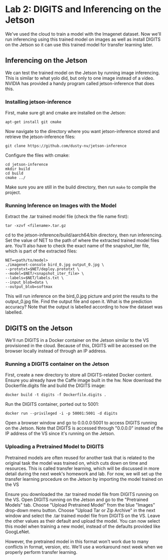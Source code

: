 # Lab 2: DIGITS and Inferencing on the Jetson
We've used the cloud to train a model with the Imagenet dataset. Now we'll run inferencing using this trained model on images as well as install DIGITS on the Jetson so it can use this trained model for transfer learning later.

## Inferencing on the Jetson
We can test the trained model on the Jetson by running image inferencing. This is similar to what yolo did, but only to one image instead of a video. NVIDIA has provided a handy program called jetson-inference that does this. 

### Installing jetson-inference
First, make sure git and cmake are installed on the Jetson:
```
apt-get install git cmake
```
Now navigate to the directory where you want jetson-inference stored and retrieve the jetson-inference files:
```
git clone https://github.com/dusty-nv/jetson-inference
```
Configure the files with cmake:
```
cd jetson-inference
mkdir build
cd build
cmake ../
```
Make sure you are still in the build directory, then run `make` to compile the project.

### Running Inference on Images with the Model
Extract the .tar trained model file (check the file name first):
```
tar -xzvf <filename>.tar.gz
```
cd to the jetson-inference/build/aarch64/bin directory, then run inferencing. Set the value of NET to the path of where the extracted trained model files are. You'll also have to check the exact name of the snapshot_iter file, which is part of the extracted files:
```
NET=<path/to/model>
./imagenet-console bird_0.jpg output_0.jpg \
--prototxt=$NET/deploy.prototxt \
--model=$NET/<snapshot_iter_file> \
--labels=$NET/labels.txt \
--input_blob=data \
--output_blob=softmax
```
This will run inference on the bird_0.jpg picture and print the results to the output_0.jpg file. Find the output file and open it. What is the prediction accuracy? Note that the output is labelled according to how the dataset was labelled.

## DIGITS on the Jetson
We'll run DIGITS in a Docker container on the Jetson similar to the VS provisioned in the cloud. Because of this, DIGITS will be accessed on the browser locally instead of through an IP address. 

### Running a DIGITS container on the Jetson
First, create a new directory to store all DIGITS-related Docker content. Ensure you already have the Caffe image built in the hw. Now download the Dockerfile.digits file and build the DIGITS image:
```
docker build -t digits -f Dockerfile.digits .
```
Run the DIGITS container, ported out to 5001:
```
docker run --privileged -i -p 50001:5001 -d digits
```
Open a browser window and go to 0.0.0.0:5001 to access DIGITS running on the Jetson. Note that DIGITS is accessed through "0.0.0.0" instead of the IP address of the VS since it's running on the Jetson.

### Uploading a Pretrained Model to DIGITS
Pretrained models are often reused for another task that is related to the original task the model was trained on, which cuts down on time and resources. This is called transfer learning, which will be discussed in more detail during the next week's homework and lab. For now, we will set up the transfer learning procedure on the Jetson by importing the model trained on the VS

Ensure you downloaded the .tar trained model file from DIGITS running on the VS. Open DIGITS running on the Jetson and go to the "Pretrained Models" tab. Choose "Upload Pretrained Model" from the blue "Images" drop-down menu button. Choose "Upload Tar or Zip Archive" in the next window and select the .tar trained model file from DIGITS on the VS. Leave the other values as their default and upload the model. You can now select this model when training a new model, instead of the defaults provided like GoogLeNet. 

However, the pretrained model in this format won't work due to many conflicts in format, version, etc. We'll use a workaround next week when we properly perform transfer learning.
